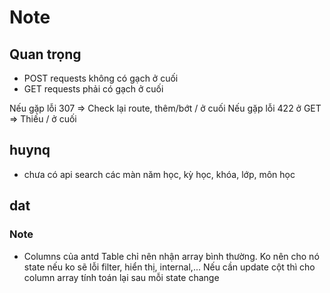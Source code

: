 # Note

## Quan trọng

- POST requests không có gạch ở cuối
- GET requests phải có gạch ở cuối

Nếu gặp lỗi 307 => Check lại route, thêm/bớt / ở cuối
Nếu gặp lỗi 422 ở GET => Thiếu / ở cuối 

## huynq

-   chưa có api search các màn năm học, kỳ học, khóa, lớp, môn học

## dat

### Note

- Columns của antd Table chỉ nên nhận array bình thường. Ko nên cho nó state nếu ko sẽ lỗi filter, hiển thị, internal,... Nếu cần
update cột thì cho column array tính toán lại sau mỗi state change
